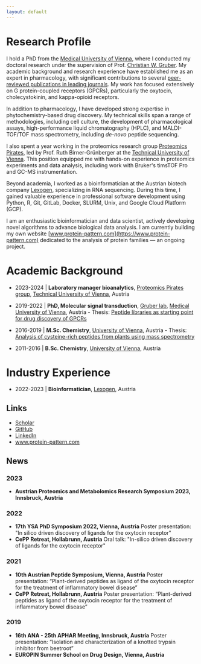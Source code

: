 ```yaml
---
layout: default
---
```


# Research Profile

I hold a PhD from the [Medical University of Vienna](https://www.meduniwien.ac.at/web/en/), where I conducted my
doctoral research under the supervision of Prof. [Christian W. Gruber](https://www.gruber-lab.com/). My academic
background and research experience have established me as an expert in pharmacology, with significant contributions to
several [peer-reviewed publications in leading journals](https://scholar.google.com/citations?user=9HiFPRwAAAAJ&hl=en&oi=ao).
My work has focused extensively on G protein-coupled receptors (GPCRs), particularly the oxytocin, cholecystokinin,
and kappa-opioid receptors.

In addition to pharmacology, I have developed strong expertise in phytochemistry-based drug discovery. My technical
skills span a range of methodologies, including cell culture, the development of pharmacological assays,
high-performance liquid chromatography (HPLC), and MALDI-TOF/TOF mass spectrometry, including *de-novo* peptide
sequencing.

I also spent a year working in the proteomics research group [Proteomics Pirates](https://www.tuwien.at/en/tch/bioanalytics),
led by Prof. Ruth Birner-Grünberger at the [Technical University of Vienna](https://www.tuwien.at/en/).
This position equipped me with hands-on experience in proteomics experiments and
data analysis, including work with Bruker's timsTOF Pro and GC-MS instrumentation.

Beyond academia, I worked as a bioinformatician at the Austrian biotech company [Lexogen](https://www.lexogen.com/),
specializing in RNA sequencing. During this time, I gained valuable experience in professional software development 
using Python, R, Git, GitLab, Docker, SLURM, Unix, and Google Cloud Platform (GCP).

I am an enthusiastic bioinformatician and data scientist, actively developing novel algorithms to advance biological
data analysis. I am currently building my own website [www.protein-pattern.com](https://www.protein-pattern.com)
dedicated to the analysis of protein families — an ongoing project.

# Academic Background

* 2023-2024 | <b>Laboratory manager bioanalytics</b>,
					<a href="https://www.tuwien.at/en/tch/bioanalytics">Proteomics Pirates group</a>,
	                <a href="https://www.tuwien.at/en/">Technical University of Vienna</a>, Austria

* 2019-2022 | <b>PhD, Molecular signal transduction</b>,
                    <a href="https://www.gruber-lab.com/">Gruber lab</a>,
                    <a href="https://www.meduniwien.ac.at/web/en/">Medical University of Vienna</a>, Austria - 
					Thesis: <a href="https://repositorium.meduniwien.ac.at/obvumwhs/content/titleinfo/11491754/full.pdf">
                    Peptide libraries as starting point for drug discovery of GPCRs</a>

* 2016-2019 | <b>M.Sc. Chemistry</b>,
	                <a href="https://www.univie.ac.at/en/">University of Vienna</a>, Austria -
					Thesis: <a href="https://utheses.univie.ac.at/detail/49513/">
                    Analysis of cysteine-rich peptides from plants using mass spectrometry</a>

* 2011-2016 | <b>B.Sc. Chemistry</b>,
	                <a href="https://www.univie.ac.at/en/">University of Vienna</a>, Austria

# Industry Experience

* 2022-2023 | <b>Bioinformatician</b>,
	                <a href="https://www.lexogen.com/">Lexogen</a>, Austria

## Links
* <a href="https://scholar.google.com/citations?hl=en&user=9HiFPRwAAAAJ">Scholar</a>
* <a href="https://github.com/BernhardRetzl">GitHub</a>
* <a href="https://www.linkedin.com/in/bernhard-retzl/">LinkedIn</a>
* <a href="https://www.protein-pattern.com/">www.protein-pattern.com</a>

## News
### 2023
* <b>Austrian Proteomics and Metabolomics Research Symposium 2023, Innsbruck, Austria</b>

### 2022
* <b> 17th YSA PhD Symposium 2022, Vienna, Austria</b>  Poster presentation: "In silico driven discovery of ligands for the oxytocin receptor"
* <b> CePP Retreat, Hollabrunn, Austria</b>  Oral talk: "In-silico driven discovery of ligands for the oxytocin receptor"

### 2021
* <b> 10th Austrian Peptide Symposium, Vienna, Austria</b>   Poster presentation: “Plant-derived peptides as ligand of the oxytocin receptor for the treatment of inflammatory bowel disease”
* <b> CePP Retreat, Hollabrunn, Austria</b>  Poster presentation: “Plant-derived peptides as ligand of the oxytocin receptor for the treatment of inflammatory bowel disease”

### 2019
* <b>  16th ANA - 25th APHAR Meeting, Innsbruck, Austria</b>  Poster presentation: “Isolation and characterization of a knotted trypsin inhibitor from beetroot”
* <b>   EUROPIN Summer School on Drug Design, Vienna, Austria</b>
